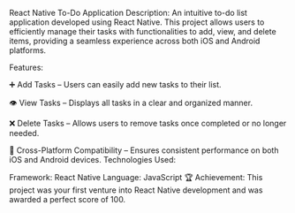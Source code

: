 
React Native To-Do Application
Description:
An intuitive to-do list application developed using React Native. This project allows users to efficiently manage their tasks with functionalities to add, view, and delete items, providing a seamless experience across both iOS and Android platforms.

Features:

➕ Add Tasks – Users can easily add new tasks to their list.

👁️ View Tasks – Displays all tasks in a clear and organized manner.

❌ Delete Tasks – Allows users to remove tasks once completed or no longer needed.

📱 Cross-Platform Compatibility – Ensures consistent performance on both iOS and Android devices.
Technologies Used:

Framework: React Native
Language: JavaScript
🏆 Achievement: This project was your first venture into React Native development and was awarded a perfect score of 100.
